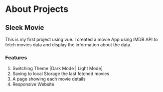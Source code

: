 # About Projects

## Sleek Movie

This is my first project using vue. I created a movie App using IMDB API to fetch movies data and display the information about the data.

### Features

1. Switching Theme [Dark Mode | Light Mode]
2. Saving to local Storage the last fetched movies
3. A page showing each movie details
4. Responsive Website
